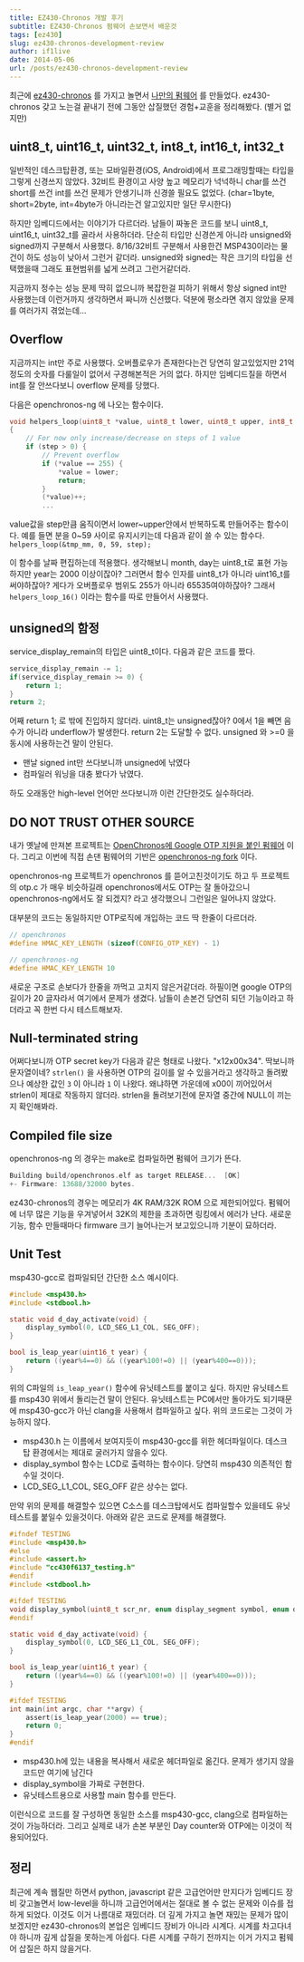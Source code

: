 ```yaml
---
title: EZ430-Chronos 개발 후기
subtitle: EZ430-Chronos 펌웨어 손보면서 배운것
tags: [ez430]
slug: ez430-chronos-development-review
author: if1live
date: 2014-05-06
url: /posts/ez430-chronos-development-review
---
```


최근에 [ez430-chronos](http://processors.wiki.ti.com/index.php/EZ430-Chronos) 를 가지고 놀면서 [나만의 펌웨어](my-openchronos-ng_) 를 만들었다. ez430-chronos 갖고 노는걸 끝내기 전에 그동안 삽질했던 경험+교훈을 정리해봤다. (별거 없지만)

uint8_t, uint16_t, uint32_t, int8_t, int16_t, int32_t
-----------------------------------------------------------

일반적인 데스크탑환경, 또는 모바일환경(iOS, Android)에서 프로그래밍할때는 타입을 그렇게 신경쓰지 않았다. 32비트 환경이고 사양 높고 메모리가 넉넉하니 char를 쓰건 short를 쓰건 int를 쓰건 문제가 안생기니까 신경쓸 필요도 없었다. (char=1byte, short=2byte, int=4byte가 아니라는건 알고있지만 일단 무시한다)

하지만 임베디드에서는 이야기가 다르더라. 남들이 짜놓은 코드를 보니 uint8_t, uint16_t, uint32_t를 골라서 사용하더라. 단순히 타입만 신경쓴게 아니라 unsigned와 signed까지 구분해서 사용했다. 8/16/32비트 구분해서 사용한건 MSP430이라는 물건이 하도 성능이 낮아서 그런거 같더라. unsigned와 signed는 작은 크기의 타입을 선택했을때 그래도 표현범위를 넓게 쓰려고 그런거같더라.

지금까지 정수는 성능 문제 딱히 없으니까 복잡한걸 피하기 위해서 항상 signed int만 사용했는데 이런거까지 생각하면서 짜니까 신선했다. 덕분에 평소라면 겪지 않았을 문제를 여러가지 겪었는데...

Overflow
--------

지금까지는 int만 주로 사용했다. 오버플로우가 존재한다는건 당연히 알고있었지만 21억정도의 숫자를 다룰일이 없어서 구경해본적은 거의 없다. 하지만 임베디드질을 하면서 int를 잘 안쓰다보니 overflow 문제를 당했다.

다음은 openchronos-ng 에 나오는 함수이다.

```c
void helpers_loop(uint8_t *value, uint8_t lower, uint8_t upper, int8_t step)
{
    // For now only increase/decrease on steps of 1 value
    if (step > 0) {
        // Prevent overflow
        if (*value == 255) {
            *value = lower;
            return;
        }
        (*value)++;
        ...
```

value값을 step만큼 움직이면서 lower~upper안에서 반복하도록 만들어주는 함수이다. 예를 들면 분을 0~59 사이로 유지시키는데 다음과 같이 쓸 수 있는 함수다. `helpers_loop(&tmp_mm, 0, 59, step);`

이 함수를 날짜 편집하는데 적용했다. 생각해보니 month, day는 uint8_t로 표현 가능하지만 year는 2000 이상이잖아? 그러면서 함수 인자를 uint8_t가 아니라 uint16_t를 써야하잖아? 게다가 오버플로우 범위도 255가 아니라 65535여야하잖아? 그래서 `helpers_loop_16()` 이라는 함수를 따로 만들어서 사용했다.

unsigned의 함정
---------------

service_display_remain의 타입은 uint8_t이다. 다음과 같은 코드를 짰다.

```c
service_display_remain -= 1;
if(service_display_remain >= 0) {
    return 1;
}
return 2;
```

어째 return 1; 로 밖에 진입하지 않더라. uint8_t는 unsigned잖아? 0에서 1을 빼면 음수가 아니라 underflow가 발생한다. return 2는 도달할 수 없다. unsigned 와 &gt;=0 을 동시에 사용하는건 말이 안된다.

-   맨날 signed int만 쓰다보니까 unsigned에 낚였다
-   컴파일러 워닝을 대충 봤다가 낚였다.

하도 오래동안 high-level 언어만 쓰다보니까 이런 간단한것도 실수하더라.

DO NOT TRUST OTHER SOURCE
-------------------------

내가 옛날에 만져본 프로젝트는 [OpenChronos에 Google OTP 지원을 붙인 펌웨어](openchronos_) 이다. 그리고 이번에 직접 손댄 펌웨어의 기반은 [openchronos-ng fork](openchronos-ng_) 이다.

openchronos-ng 프로젝트가 openchronos 를 뜯어고친것이기도 하고 두 프로젝트의 otp.c 가 매우 비슷하길래 openchronos에서도 OTP는 잘 돌아갔으니 openchronos-ng에서도 잘 되겠지? 라고 생각했으니 그런일은 일어나지 않았다.

대부분의 코드는 동일하지만 OTP로직에 개입하는 코드 딱 한줄이 다르더라.

```c
// openchronos
#define HMAC_KEY_LENGTH (sizeof(CONFIG_OTP_KEY) - 1)

// openchronos-ng
#define HMAC_KEY_LENGTH 10
```

새로운 구조로 손보다가 한줄을 까먹고 고치지 않은거같더라. 하필이면 google OTP의 길이가 20 글자라서 여기에서 문제가 생겼다. 남들이 손본건 당연히 되던 기능이라고 하더라고 꼭 한번 다시 테스트해보자.

Null-terminated string
----------------------

어쩌다보니까 OTP secret key가 다음과 같은 형태로 나왔다. "x12x00x34". 딱보니까 문자열이네? `strlen()` 을 사용하면 OTP의 길이를 알 수 있을거라고 생각하고 돌려봤으나 예상한 값인 `3` 이 아니라 `1` 이 나왔다. 왜냐하면 가운데에 x00이 끼어있어서 strlen이 제대로 작동하지 않더라. strlen을 돌려보기전에 문자열 중간에 NULL이 끼는지 확인해봐라.

Compiled file size
------------------

openchronos-ng 의 경우는 make로 컴파일하면 펌웨어 크기가 뜬다.

```c
Building build/openchronos.elf as target RELEASE...  [OK]
+- Firmware: 13688/32000 bytes.
```

ez430-chronos의 경우는 메모리가 4K RAM/32K ROM 으로 제한되어있다. 펌웨어에 너무 많은 기능을 우겨넣어서 32K의 제한을 초과하면 링킹에서 에러가 난다. 새로운 기능, 함수 만들때마다 firmware 크기 늘어나는거 보고있으니까 기분이 묘하더라.

Unit Test
---------

msp430-gcc로 컴파일되던 간단한 소스 예시이다.

```c
#include <msp430.h>
#include <stdbool.h>

static void d_day_activate(void) {
    display_symbol(0, LCD_SEG_L1_COL, SEG_OFF);
}

bool is_leap_year(uint16_t year) {
    return ((year%4==0) && ((year%100!=0) || (year%400==0)));
}
```

위의 C파일의 `is_leap_year()` 함수에 유닛테스트를 붙이고 싶다. 하지만 유닛테스트를 msp430 위에서 돌리는건 말이 안된다. 유닛테스트는 PC에서만 돌아가도 되기때문에 msp430-gcc가 아닌 clang을 사용해서 컴파일하고 싶다. 위의 코드로는 그것이 가능하지 않다.

-   msp430.h 는 이름에서 보여지듯이 msp430-gcc를 위한 헤더파일이다. 데스크탑 환경에서는 제대로 굴러가지 않을수 있다.
-   display_symbol 함수는 LCD로 출력하는 함수이다. 당연히 msp430 의존적인 함수일 것이다.
-   LCD_SEG_L1_COL, SEG_OFF 같은 상수는 없다.

만약 위의 문제를 해결할수 있으면 C소스를 데스크탑에서도 컴파일할수 있을테도 유닛테스트를 붙일수 있을것이다. 아래와 같은 코드로 문제를 해결했다.

```c
#ifndef TESTING
#include <msp430.h>
#else
#include <assert.h>
#include "cc430f6137_testing.h"
#endif
#include <stdbool.h>

#ifdef TESTING
void display_symbol(uint8_t scr_nr, enum display_segment symbol, enum display_segstate state) {}
#endif

static void d_day_activate(void) {
    display_symbol(0, LCD_SEG_L1_COL, SEG_OFF);
}

bool is_leap_year(uint16_t year) {
    return ((year%4==0) && ((year%100!=0) || (year%400==0)));
}

#ifdef TESTING
int main(int argc, char **argv) {
    assert(is_leap_year(2000) == true);
    return 0;
}
#endif
```

-   msp430.h에 있는 내용을 복사해서 새로운 헤더파일로 옮긴다. 문제가 생기지 않을 코드만 여기에 남긴다
-   display_symbol을 가짜로 구현한다.
-   유닛테스트용으로 사용할 main 함수를 만든다.

이런식으로 코드를 잘 구성하면 동일한 소스를 msp430-gcc, clang으로 컴파일하는것이 가능하더라. 그리고 실제로 내가 손본 부분인 Day counter와 OTP에는 이것이 적용되어있다.

정리
----

최근에 계속 웹질만 하면서 python, javascript 같은 고급언어만 만지다가 임베디드 장비 갖고놀면서 low-level을 하니까 고급언어에서는 절대로 볼 수 없는 문제와 이슈를 접하게 되었다. 이것도 이거 나름대로 재밌더라. 더 깊게 가지고 놀면 재밌는 문제가 많이 보겠지만 ez430-chronos의 본업은 임베디드 장비가 아니라 시계다. 시계를 차고다녀야 하니까 깊게 삽질을 못하는게 아쉽다. 다른 시계를 구하기 전까지는 이거 가지고 펌웨어 삽질은 하지 않을거다.
